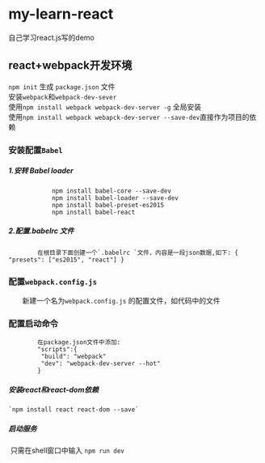 # my-learn-react
自己学习react.js写的demo
## react+webpack开发环境
  `npm init` 生成 `package.json` 文件<br>
  安装`webpack`和`webpack-dev-sever`<br>
  使用`npm install webpack webpack-dev-server -g` 全局安装<br>
  使用`npm install webpack webapck-dev-server --save-dev`直接作为项目的依赖<br>
### 安装配置`Babel`
##### 1.安转 Babel loader
```
            npm install babel-core --save-dev
            npm install babel-loader --save-dev
            npm install babel-preset-es2015
            npm install babel-react
```
##### 2.配置.babelrc 文件<br>
            在根目录下面创建一个`.babelrc `文件，内容是一段json数据,如下: { "presets": ["es2015", "react"] }
### 配置`webpack.config.js`
        新建一个名为`webpack.config.js` 的配置文件，如代码中的文件
### 配置启动命令
```
        在package.json文件中添加:
        "scripts":{
         "build": "webpack"
         "dev": "webpack-dev-server --hot"
        }
 ```
##### 安装react和react-dom依赖
    `npm install react react-dom --save`
##### 启动服务
  只需在shell窗口中输入 ` npm run dev `
